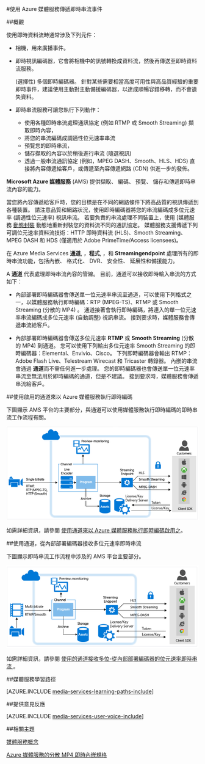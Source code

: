 <properties 
    pageTitle="利用 Azure 媒體服務提供即時資料流" 
    description="本主題提供即時串流中涉及的主要元件的概觀。" 
    services="media-services" 
    documentationCenter="" 
    authors="Juliako" 
    manager="dwrede" 
    editor=""/>

<tags 
    ms.service="media-services" 
    ms.workload="media" 
    ms.tgt_pltfrm="na" 
    ms.devlang="na" 
    ms.topic="article" 
    ms.date="12/05/2015"  
    ms.author="juliako"/>


#使用 Azure 媒體服務傳遞即時串流事件

##概觀

使用即時資料流時通常涉及下列元件： 

- 相機，用來廣播事件。
- 即時視訊編碼器，它會將相機中的訊號轉換成資料流，然後再傳送至即時資料流服務。 
  
    (選擇性) 多個即時編碼器。 針對某些需要相當高度可用性與高品質經驗的重要即時事件，建議使用主動對主動備援編碼器，以達成順暢容錯移轉，而不會遺失資料。
- 即時串流服務可讓您執行下列動作： 
    - 使用各種即時串流處理通訊協定 (例如 RTMP 或 Smooth Streaming) 擷取即時內容， 
    - 將您的串流編碼成調適性位元速率串流
    - 預覽您的即時串流，
    - 儲存擷取的內容以於稍後進行串流 (隨選視訊)
    - 透過一般串流通訊協定 (例如，MPEG DASH、Smooth、HLS、HDS) 直接將內容傳遞給客戶，或傳遞至內容傳遞網路 (CDN) 供進一步的發佈。 
    
        
**Microsoft Azure 媒體服務** (AMS) 提供擷取、 編碼、 預覽、 儲存和傳遞即時串流內容的能力。

當您將內容傳遞給客戶時，您的目標是在不同的網路條件下將高品質的視訊傳遞到各種裝置。 請注意品質和網路狀況，使用即時編碼器將您的串流編碼成多位元速率 (調適性位元速率) 視訊串流。  若要負責的串流處理不同裝置上，使用 [媒體服務 [動態封裝](media-services-dynamic-packaging-overview.md) 動態地重新封裝您的資料流不同的通訊協定。 媒體服務支援傳遞下列可調位元速率資料流技術：HTTP 即時資料流 (HLS)、Smooth Streaming、MPEG DASH 和 HDS (僅適用於 Adobe PrimeTime/Access licensees)。

在 Azure Media Services **通道**, ，**程式**, ，和 **Streamingendpoint** 處理所有的即時串流功能，包括內嵌、 格式化、 DVR、 安全性、 延展性和備援能力。 

A **通道** 代表處理即時串流內容的管線。 目前，通道可以接收即時輸入串流的方式如下：


- 內部部署即時編碼器會傳送單一位元速率串流至通道，可以使用下列格式之一，以媒體服務執行即時編碼：RTP (MPEG-TS)、RTMP 或 Smooth Streaming (分散的 MP4) 。 通道接著會執行即時編碼，將連入的單一位元速率串流編碼成多位元速率 (自動調整) 視訊串流。 接到要求時，媒體服務會傳遞串流給客戶。

- 內部部署即時編碼器會傳送多位元速率 **RTMP** 或 **Smooth Streaming** (分散的 MP4) 到通道。 您可以使用下列輸出多位元速率 Smooth Streaming 的即時編碼器：Elemental、Envivio、Cisco。  下列即時編碼器會輸出 RTMP：Adobe Flash Live、Telestream Wirecast 和 Tricaster 轉錄器。 內嵌的串流會通過 **通道**而不需任何進一步處理。 您的即時編碼器也會傳送單一位元速率串流至無法用於即時編碼的通道，但是不建議。 接到要求時，媒體服務會傳遞串流給客戶。


##使用啟用的通道來以 Azure 媒體服務執行即時編碼


下圖顯示 AMS 平台的主要部分，與通道可以使用媒體服務執行即時編碼的即時串流工作流程有關。  

![即時工作流程][live-overview1]

如需詳細資訊，請參閱 [使用通道來以 Azure 媒體服務執行即時編碼啟用之](media-services-manage-live-encoder-enabled-channels.md)。 


##使用通道，從內部部署編碼器接收多位元速率即時串流


下圖顯示即時串流工作流程中涉及的 AMS 平台主要部分。

![即時工作流程][live-overview2]

如需詳細資訊，請參閱 [使用的通道接收多位-從內部部署編碼器的位元速率即時串流
](media-services-manage-channels-overview.md)。 



##媒體服務學習路徑

[AZURE.INCLUDE [media-services-learning-paths-include](../../includes/media-services-learning-paths-include.md)]

##提供意見反應

[AZURE.INCLUDE [media-services-user-voice-include](../../includes/media-services-user-voice-include.md)]

##相關主題

[媒體服務概念](media-services-concepts.md)

[Azure 媒體服務的分散 MP4 即時內嵌規格](media-services-fmp4-live-ingest-overview.md)





[live-overview1]: ./media/media-services-live-streaming-workflow/media-services-live-streaming-new.png

[live-overview2]: ./media/media-services-live-streaming-workflow/media-services-live-streaming-current.png
 
